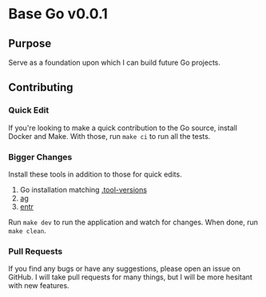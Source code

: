 # Base Go v0.0.1

## Purpose

Serve as a foundation upon which I can build future Go projects.

## Contributing

### Quick Edit

If you're looking to make a quick contribution to the Go source, install Docker and Make.
With those, run `make ci` to run all the tests.

### Bigger Changes

Install these tools in addition to those for quick edits.

1. Go installation matching [.tool-versions](./.tool-versions)
1. [ag](https://geoff.greer.fm/ag/)
1. [entr](http://entrproject.org/)

Run `make dev` to run the application and watch for changes.
When done, run `make clean`.

### Pull Requests

If you find any bugs or have any suggestions, please open an issue on GitHub.
I will take pull requests for many things, but I will be more hesitant with new features.

